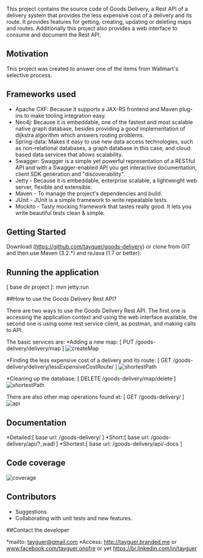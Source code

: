 This project contains the source code of Goods Delivery, a Rest API of a delivery system that provides the less expensive cost of a delivery and its route. It provides features for getting, creating, updating or deleting maps and routes. Additionally this project also provides a web interface to consume and document the Rest API.

## Motivation

This project was created to answer one of the items from Wallmart's selective process.

## Frameworks used

* Apache CXF: Because it supports a JAX-RS frontend and Maven plug-ins to make tooling integration easy.
* Neo4j: Because it is embeddable, one of the fastest and most scalable native graph database, besides providing a good implementation of dijkstra algorithm which answers routing problems.
* Spring-data: Makes it easy to use new data access technologies, such as non-relational databases, a graph database in this case, and cloud based data services that allows scalability.
* Swagger: Swagger is a simple yet powerful representation of a RESTful API and with a Swagger-enabled API you get interactive documentation, client SDK generation and "discoverability".
* Jetty - Because it is embeddable, enterprise scalable, a lightweight web server, flexible and extensible.
* Maven - To manage the project's dependencies and build.
* JUnit - JUnit is a simple framework to write repeatable tests.
* Mockito - Tasty mocking framework that tastes really good. It lets you write beautiful tests clean & simple. 

## Getting Started

Download (https://github.com/tayguer/goods-delivery) or clone from GIT and then use Maven (3.2.*) and reJava (1.7 or better):

## Running the application

[ base dir project ]: mvn jetty:run

##How to use the Goods Delivery Rest API?

There are two ways to use the Goods Delivery Rest API. The first one is accessing the application context and using the web interface available, the second one is using some rest service client, as postman, and making calls to API.

The basic services are:
*Adding a new map: [ PUT /goods-delivery/delivery/map ]
![createMap](https://github.com/tayguer/goods-delivery/blob/develop/createMap.png)

*Finding the less expensive cost of a delivery and its route: [ GET /goods-delivery/delivery/lessExpensiveCostRoute/ ]
![shortestPath](https://github.com/tayguer/goods-delivery/blob/develop/shortestPath.png)

*Cleaning up the database: [ DELETE /goods-delivery/map/delete ]
![shortestPath](https://github.com/tayguer/goods-delivery/blob/develop/shortestPath.png)

There are also other map operations found at: [ GET /goods-delivery/ ]
![api](https://github.com/tayguer/goods-delivery/blob/develop/api.png)

## Documentation

*Detailed:[ base url: /goods-delivery/ ]
*Short:[ base url: /goods-delivery/api/?_wadl ]
*Shortest:[ base url: /goods-delivery/api/-docs ]

## Code coverage

![coverage](https://github.com/tayguer/goods-delivery/blob/develop/coverage.png)

## Contributors
* Suggestions
* Collaborating with unit tests and new features.

##Contact the developer

*mailto: tayguer@gmail.com
*Access: http://tayguer.branded.me or www.facebook.com/tayguer.onofre or yet https://br.linkedin.com/in/tayguer

